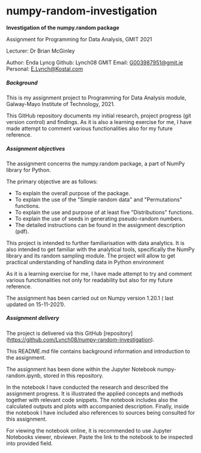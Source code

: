 # numpy-random-investigation
**Investigation of the numpy.random package**


Assignment for Programming for Data Analysis, GMIT 2021

Lecturer: Dr Brian McGinley

Author: Enda Lyncg
Github: Lynch08
GMIT Email: G003987951@gmit.ie
Personal: E.Lynch@Kostal.com

##### Background
This is my assignment project to Programming for Data Analysis module, Galway-Mayo Institute of Technology, 2021.

This GitHub repository documents my initial research, project progress (git version control) and findings. As it is also a learning exercise for me, I have made attempt to comment various functionalities also for my future reference.


##### Assignment objectives
The assignment concerns the numpy.random package, a part of NumPy library for Python.

The primary objective are as follows:

 - To explain the overall purpose of the package.
 - To explain the use of the "Simple random data" and "Permutations" functions.
 - To explain the use and purpose of at least five "Distributions" functions.
 - To explain the use of seeds in generating pseudo-random numbers.
 - The detailed instructions can be found in the assignment description (pdf).

This project is intended to further familiarisation with data analytics. It is also intended to get familiar with the analytical tools, specifically the NumPy library and its random sampling module. The project will allow to get practical understanding of handling data in Python environment

As it is a learning exercise for me, I have made attempt to try and comment various functionalities not only for readability but also for my future reference.

The assignment has been carried out on Numpy version 1.20.1 ( last updated on 15-11-2021).

##### Assignment delivery
The project is delivered via this GitHub [repository] (https://github.com/Lynch08/numpy-random-investigation).

This README.md file contains background information and introduction to the assignment.

The assignment has been done within the Jupyter Notebook numpy-random.ipynb, stored in this repository.

In the notebook I have conducted the research and described the assignment progress. It is illustrated the applied concepts and methods together with relevant code snippets. The notebook includes also the calculated outputs and plots with accompanied description. Finally, inside the notebook I have included also references to sources being consulted for this assignment.

For viewing the notebook online, it is recommended to use Jupyter Notebooks viewer, nbviewer. Paste the link to the notebook to be inspected into provided field.


